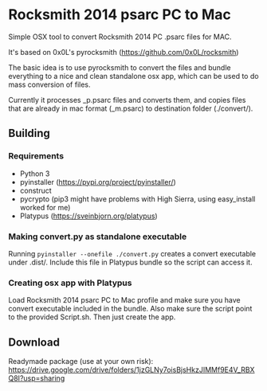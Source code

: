 # Rocksmith 2014 psarc PC to Mac #
Simple OSX tool to convert Rocksmith 2014 PC .psarc files for MAC.

It's based on 0x0L's pyrocksmith (https://github.com/0x0L/rocksmith)

The basic idea is to use pyrocksmith to convert the files and
bundle everything to a nice and clean standalone osx app,
which can be used to do mass conversion of files.

Currently it processes _p.psarc files and converts them, and copies 
files that are already in mac format (_m.psarc) to destination folder (./convert/).

## Building ##
### Requirements ###
* Python 3
* pyinstaller (https://pypi.org/project/pyinstaller/)
* construct
* pycrypto (pip3 might have problems with High Sierra, using easy_install worked for me)
* Platypus (https://sveinbjorn.org/platypus)
### Making convert.py as standalone executable ###
Running `pyinstaller --onefile ./convert.py` creates a convert executable under .dist/.
Include this file in Platypus bundle so the script can access it.

### Creating osx app with Platypus ###
Load Rocksmith 2014 psarc PC to Mac profile and make sure you have convert executable included in the bundle. Also make sure the script point to the provided Script.sh. Then just create the app.

## Download ##
Readymade package (use at your own risk): https://drive.google.com/drive/folders/1jzGLNy7oisBjsHkzJIMMf9E4V_RBXQ8I?usp=sharing

